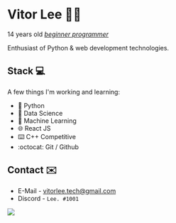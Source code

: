 # Vitor Lee 👨‍💻

14 years old <a href="https://vleeh.github.io"><i>beginner programmer</i></a>

Enthusiast of Python & web development technologies.

## Stack 💻
A few things I'm working and learning:
- 🐍 Python 
- 📅 Data Science
- 🤖 Machine Learning 
- 🌐 React JS
- ⌨️ C++ Competitive 
- :octocat: Git / Github

## Contact ✉️
- E-Mail - <a>vitorlee.tech@gmail.com</a> 
- Discord - `Lee. #1001` <br>

<img src="https://github-readme-stats.vercel.app/api?username=vLeeH&show_icons=true&hide_border=false">
